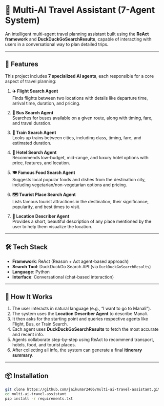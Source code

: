 # 🧠 Multi-AI Travel Assistant (7-Agent System)

An intelligent multi-agent travel planning assistant built using the **ReAct framework** and **DuckDuckGoSearchResults**, capable of interacting with users in a conversational way to plan detailed trips.

---

## 🚀 Features

This project includes **7 specialized AI agents**, each responsible for a core aspect of travel planning:

1. **✈️ Flight Search Agent**  
   Finds flights between two locations with details like departure time, arrival time, duration, and pricing.

2. **🚌 Bus Search Agent**  
   Searches for buses available on a given route, along with timing, fare, and travel duration.

3. **🚆 Train Search Agent**  
   Looks up trains between cities, including class, timing, fare, and estimated duration.

4. **🏨 Hotel Search Agent**  
   Recommends low-budget, mid-range, and luxury hotel options with price, features, and location.

5. **🍽️ Famous Food Search Agent**  
   Suggests local popular foods and dishes from the destination city, including vegetarian/non-vegetarian options and pricing.

6. **🗺️ Tourist Place Search Agent**  
   Lists famous tourist attractions in the destination, their significance, popularity, and best times to visit.

7. **📍 Location Describer Agent**  
   Provides a short, beautiful description of any place mentioned by the user to help them visualize the location.

---

## 🛠️ Tech Stack

- **Framework**: ReAct (Reason + Act agent-based approach)  
- **Search Tool**: DuckDuckGo Search API (via `DuckDuckGoSearchResults`)  
- **Language**: Python  
- **Interface**: Conversational (chat-based interaction)

---

## 💬 How It Works

1. The user interacts in natural language (e.g., “I want to go to Manali”).
2. The system uses the **Location Describer Agent** to describe Manali.
3. It then asks for the starting point and queries respective agents like Flight, Bus, or Train Search.
4. Each agent uses **DuckDuckGoSearchResults** to fetch the most accurate and recent info.
5. Agents collaborate step-by-step using ReAct to recommend transport, hotels, food, and tourist places.
6. After collecting all info, the system can generate a final **itinerary summary**.

---

## 📦 Installation

```bash
git clone https://github.com/jaikumar2406/multi-ai-travel-assistant.git
cd multi-ai-travel-assistant
pip install -r requirements.txt
